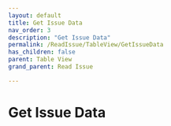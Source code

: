 ```yaml
---
layout: default
title: Get Issue Data
nav_order: 3
description: "Get Issue Data"
permalink: /ReadIssue/TableView/GetIssueData
has_children: false
parent: Table View
grand_parent: Read Issue

---
```


#  Get Issue Data
 